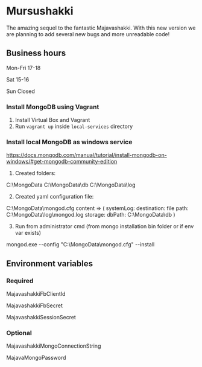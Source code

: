 # Mursushakki
The amazing sequel to the fantastic Majavashakki. With this new version we are planning to add several new bugs and more unreadable code!

## Business hours
Mon-Fri 17-18

Sat 15-16

Sun Closed

### Install MongoDB using Vagrant ###

1. Install Virtual Box and Vagrant
2. Run `vagrant up` inside `local-services` directory

### Install local MongoDB as windows service ###
https://docs.mongodb.com/manual/tutorial/install-mongodb-on-windows/#get-mongodb-community-edition

1. Created folders:

C:\MongoData
C:\MongoData\db
C:\MongoData\log

2. Created yaml configuration file:

C:\MongoData\mongod.cfg
content => (
systemLog:
 destination: file
 path: C:\MongoData\log\mongod.log
storage:
 dbPath: C:\MongoData\db
 )

 3. Run from administrator cmd (from mongo installation bin folder or if env var exists)

 mongod.exe --config "C:\MongoData\mongod.cfg" --install

## Environment variables
### Required
MajavashakkiFbClientId

MajavashakkiFbSecret

MajavashakkiSessionSecret

### Optional
MajavashakkiMongoConnectionString

MajavaMongoPassword
